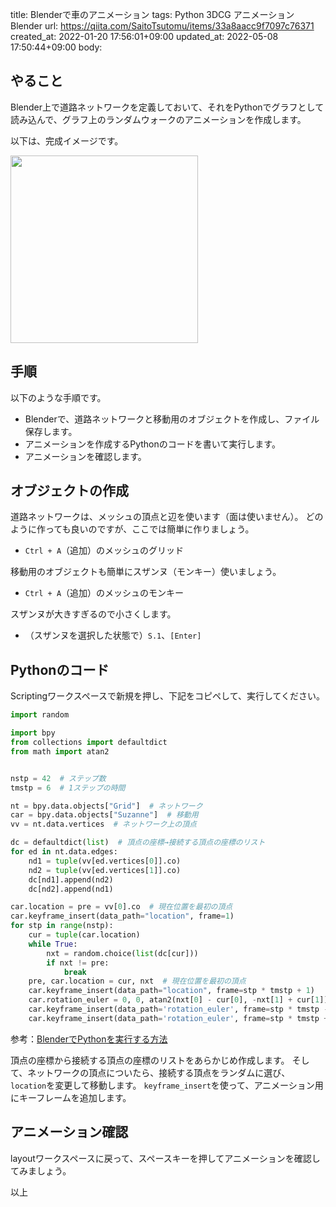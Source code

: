 title: Blenderで車のアニメーション
tags: Python 3DCG アニメーション Blender
url: https://qiita.com/SaitoTsutomu/items/33a8aacc9f7097c76371
created_at: 2022-01-20 17:56:01+09:00
updated_at: 2022-05-08 17:50:44+09:00
body:

## やること

Blender上で道路ネットワークを定義しておいて、それをPythonでグラフとして読み込んで、グラフ上のランダムウォークのアニメーションを作成します。

以下は、完成イメージです。

<img src="https://qiita-image-store.s3.ap-northeast-1.amazonaws.com/0/13955/54b1ce9e-ebce-d8d3-9817-19086d8d3810.gif" width="300">

## 手順

以下のような手順です。

- Blenderで、道路ネットワークと移動用のオブジェクトを作成し、ファイル保存します。
- アニメーションを作成するPythonのコードを書いて実行します。
- アニメーションを確認します。

## オブジェクトの作成

道路ネットワークは、メッシュの頂点と辺を使います（面は使いません）。
どのように作っても良いのですが、ここでは簡単に作りましょう。

- `Ctrl + A`（追加）のメッシュのグリッド

移動用のオブジェクトも簡単にスザンヌ（モンキー）使いましょう。

- `Ctrl + A`（追加）のメッシュのモンキー

スザンヌが大きすぎるので小さくします。

- （スザンヌを選択した状態で）`S.1`、`[Enter]`

## Pythonのコード

Scriptingワークスペースで新規を押し、下記をコピペして、実行してください。

```py
import random

import bpy
from collections import defaultdict
from math import atan2


nstp = 42  # ステップ数
tmstp = 6  # 1ステップの時間

nt = bpy.data.objects["Grid"]  # ネットワーク
car = bpy.data.objects["Suzanne"]  # 移動用
vv = nt.data.vertices  # ネットワーク上の頂点

dc = defaultdict(list)  # 頂点の座標→接続する頂点の座標のリスト
for ed in nt.data.edges:
    nd1 = tuple(vv[ed.vertices[0]].co)
    nd2 = tuple(vv[ed.vertices[1]].co)
    dc[nd1].append(nd2)
    dc[nd2].append(nd1)

car.location = pre = vv[0].co  # 現在位置を最初の頂点
car.keyframe_insert(data_path="location", frame=1)
for stp in range(nstp):
    cur = tuple(car.location)
    while True:
        nxt = random.choice(list(dc[cur]))
        if nxt != pre:
            break
    pre, car.location = cur, nxt  # 現在位置を最初の頂点
    car.keyframe_insert(data_path="location", frame=stp * tmstp + 1)
    car.rotation_euler = 0, 0, atan2(nxt[0] - cur[0], -nxt[1] + cur[1])
    car.keyframe_insert(data_path='rotation_euler', frame=stp * tmstp - tmstp + 3)
    car.keyframe_insert(data_path='rotation_euler', frame=stp * tmstp + 1)
```

参考：[BlenderでPythonを実行する方法](https://qiita.com/SaitoTsutomu/items/cec67381a8789b40e377)

頂点の座標から接続する頂点の座標のリストをあらかじめ作成します。
そして、ネットワークの頂点についたら、接続する頂点をランダムに選び、`location`を変更して移動します。
`keyframe_insert`を使って、アニメーション用にキーフレームを追加します。

## アニメーション確認

layoutワークスペースに戻って、スペースキーを押してアニメーションを確認してみましょう。

以上



